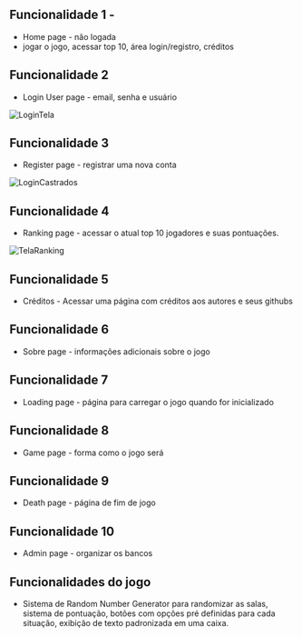 ## Funcionalidade 1 - 
- Home page - não logada 
- jogar o jogo, acessar top 10, área login/registro, créditos

  
  
## Funcionalidade 2 
- Login User page - email, senha e usuário

![LoginTela](https://github.com/Gioh-Workplace/RPG/assets/56047994/f6a76c88-d229-4413-86b9-fd900aacb6c1)


## Funcionalidade 3
- Register page - registrar uma nova conta

 ![LoginCastrados](https://github.com/Gioh-Workplace/RPG/assets/56047994/32100a9f-53a8-4a82-9237-5a7733660b87) 
  
## Funcionalidade 4 
- Ranking page - acessar o atual top 10 jogadores e suas pontuações.

![TelaRanking](https://github.com/Gioh-Workplace/RPG/assets/56047994/411bcb94-bc09-47d8-90a0-48db84ac71e1)

## Funcionalidade 5
- Créditos - Acessar uma página com créditos aos autores e seus githubs
## Funcionalidade 6
- Sobre page - informações adicionais sobre o jogo
  
## Funcionalidade 7
- Loading page - página para carregar o jogo quando for inicializado
  
## Funcionalidade 8
- Game page - forma como o jogo será
  
## Funcionalidade 9 
- Death page - página de fim de jogo
  
## Funcionalidade 10 
- Admin page - organizar os bancos
  
## Funcionalidades do jogo
- Sistema de Random Number Generator para randomizar as salas, sistema de pontuação, botões com opções pré definidas para cada situação, exibição de texto padronizada em uma caixa.
